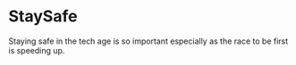 # StaySafe
Staying safe in the tech age is so important especially as the race to be first is speeding up.
